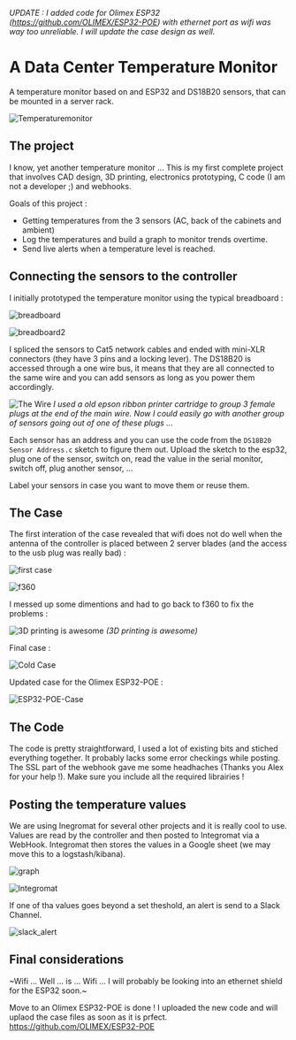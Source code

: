 *UPDATE : I added code for Olimex ESP32 (https://github.com/OLIMEX/ESP32-POE) with ethernet port as wifi was way too unreliable. I will update the case design as well.*


# A Data Center Temperature Monitor
A temperature monitor based on and ESP32 and DS18B20 sensors, that can be mounted in a server rack.


![Temperaturemonitor](img/IMG_5406.JPG "temperature monitor")

## The project

I know, yet another temperature monitor ...
This is my first complete project that involves CAD design, 3D printing, electronics prototyping, C code (I am not a developer ;) and webhooks.

Goals of this project : 
- Getting temperatures from the 3 sensors (AC, back of the cabinets and ambient) 
- Log the temperatures and build a graph to monitor trends overtime.
- Send live alerts when a temperature level is reached.

## Connecting the sensors to the controller

I initially prototyped the temperature monitor using the typical breadboard :

![breadboard](img/IMG_2920.JPG "breadboard")

![breadboard2](img/breadboard.png "breadboard2")

I spliced the sensors to Cat5 network cables and ended with mini-XLR connectors (they have 3 pins and a locking lever). 
The DS18B20 is accessed through a one wire bus, it means that they are all connected to the same wire and you can add sensors as long as you power them accordingly.


![The Wire](img/The_Wire.jpg "The Wire")
*I used a old epson ribbon printer cartridge to group 3 female plugs at the end of the main wire. Now I could easily go with another group of sensors going out of one of these plugs ...*


Each sensor has an address and you can use the code from the `DS18B20 Sensor Address.c` sketch to figure them out. Upload the sketch to the esp32, plug one of the sensor, switch on, read the value in the serial monitor, switch off, plug another sensor, ...

Label your sensors in case you want to move them or reuse them.



## The Case

The first interation of the case revealed that wifi does not do well when the antenna of the controller is placed between 2 server blades (and the access to the usb plug was really bad) :

![first case](img/IMG_1958.JPG "first case")

![f360](img/f360.png "f360")

I messed up some dimentions and had to go back to f360 to fix the problems :

![3D printing is awesome](img/IMG_0819.JPG "3D printing is awesome")
*(3D printing is awesome)*

Final case :

![Cold Case](img/Cold_Case.jpg "Cold Case")

Updated case for the Olimex ESP32-POE :

![ESP32-POE-Case](img/IMG_5555.JPG "ESP32-POE-Case")

## The Code

The code is pretty straightforward, I used a lot of existing bits and stiched everything together. It probably lacks some error checkings while posting. 
The SSL part of the webhook gave me some headhaches (Thanks you Alex for your help !).
Make sure you include all the required librairies !

## Posting the temperature values

We are using Inegromat for several other projects and it is really cool to use.
Values are read by the controller and then posted to Integromat via a WebHook. Integromat then stores the values in a Google sheet (we may move this to a logstash/kibana).

![graph](img/graph.png "graph")

![Integromat](img/Integromat.png "Integromat")

If one of tha values goes beyond a set theshold, an alert is send to a Slack Channel.

![slack_alert](img/slack_alert.png "slack_alert")

## Final considerations
~Wifi ... Well ... is ... Wifi ...
I will probably be looking into an ethernet shield for the ESP32 soon.~

Move to an Olimex ESP32-POE is done ! I uploaded the new code and will uplaod the case files as soon as it is prfect.
https://github.com/OLIMEX/ESP32-POE

